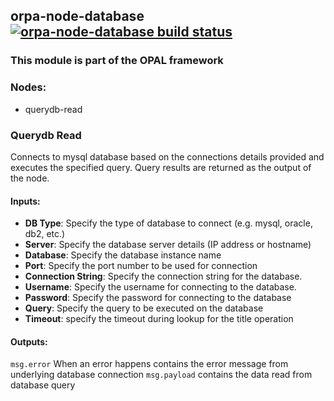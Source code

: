 ## orpa-node-database [![orpa-node-database build status](https://frozen-fortress-98851.herokuapp.com/parodotdev/orpa-nodes/5/badge?subject=build)](https://travis-ci.org/parodotdev/orpa-nodes)
### This module is part of the OPAL framework
### Nodes: 
* querydb-read
### Querydb Read
Connects to mysql database based on the connections details provided and executes the specified query. Query results are returned as the output of the node.
#### Inputs:
* **DB Type**: Specify the type of database to connect (e.g. mysql, oracle, db2, etc.)
* **Server**: Specify the database server details (IP address or hostname)
* **Database**: Specify the database instance name
* **Port**: Specify the port number to be used for connection
* **Connection String**: Specify the connection string for the database.
* **Username**: Specify the username for connecting to the database.
* **Password**: Specify the password for connecting to the database
* **Query**: Specify the query to be executed on the database
* **Timeout**: specify the timeout during lookup for the title operation
#### Outputs:
`msg.error` When an error happens contains the error message from underlying database connection
`msg.payload` contains the data read from database query